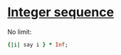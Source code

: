 [1]: http://rosettacode.org/wiki/Integer_sequence

# [Integer sequence][1]

No limit:

```ruby
{|i| say i } * Inf;
```
